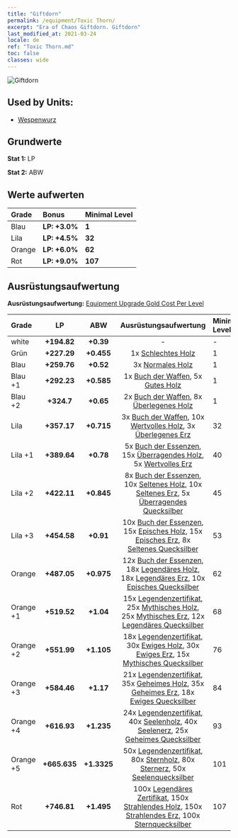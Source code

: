 ```yaml
---
title: "Giftdorn"
permalink: /equipment/Toxic Thorn/
excerpt: "Era of Chaos Giftdorn. Giftdorn"
last_modified_at: 2021-03-24
locale: de
ref: "Toxic Thorn.md"
toc: false
classes: wide
---
```


  ![Giftdorn](/images/e/e_8082.png)

## Used by Units:

* [Wespenwurz](/de/units/Waspwort/) 


## Grundwerte
 **Stat 1:** LP

 **Stat 2:** ABW

## Werte aufwerten

  |     Grade    |   Bonus | Minimal Level | 
  |:-------------|:--------|:--------------| 
  | Blau | **LP: +3.0%** | **1** | 
  | Lila | **LP: +4.5%** | **32** | 
  | Orange | **LP: +6.0%** | **62** | 
  | Rot | **LP: +9.0%** | **107** | 


## Ausrüstungsaufwertung
 **Ausrüstungsaufwertung:** [Equipment Upgrade Gold Cost Per Level](/equipment/EquipmentUpgradeCostPerLevel/) 

  |          Grade      | LP | ABW | Ausrüstungsaufwertung | Minimal Level |
  |:--------------------|:---------:|:---------:|:----------------:|:--------------|
  | white | **+194.82** | **+0.39** | - | - |
  | Grün | **+227.29** | **+0.455** | 1x [Schlechtes Holz](/de/Items/mat_1/) | 1 |
  | Blau | **+259.76** | **+0.52** | 3x [Normales Holz](/de/Items/mat_7/) | 1 |
  | Blau +1 | **+292.23** | **+0.585** | 1x [Buch der Waffen](/de/Items/mat_18/), 5x [Gutes Holz](/de/Items/mat_13/) | 1 |
  | Blau +2 | **+324.7** | **+0.65** | 2x [Buch der Waffen](/de/Items/mat_25/), 8x [Überlegenes Holz](/de/Items/mat_20/) | 1 |
  | Lila | **+357.17** | **+0.715** | 3x [Buch der Waffen](/de/Items/mat_32/), 10x [Wertvolles Holz](/de/Items/mat_27/), 3x [Überlegenes Erz](/de/Items/mat_19/) | 32 |
  | Lila +1 | **+389.64** | **+0.78** | 5x [Buch der Essenzen](/de/Items/mat_39/), 15x [Überragendes Holz](/de/Items/mat_34/), 5x [Wertvolles Erz](/de/Items/mat_26/) | 40 |
  | Lila +2 | **+422.11** | **+0.845** | 8x [Buch der Essenzen](/de/Items/mat_46/), 10x [Seltenes Holz](/de/Items/mat_41/), 10x [Seltenes Erz](/de/Items/mat_40/), 5x [Überragendes Quecksilber](/de/Items/mat_35/) | 45 |
  | Lila +3 | **+454.58** | **+0.91** | 10x [Buch der Essenzen](/de/Items/mat_53/), 15x [Episches Holz](/de/Items/mat_48/), 15x [Episches Erz](/de/Items/mat_47/), 8x [Seltenes Quecksilber](/de/Items/mat_42/) | 53 |
  | Orange | **+487.05** | **+0.975** | 12x [Buch der Essenzen](/de/Items/mat_60/), 18x [Legendäres Holz](/de/Items/mat_55/), 18x [Legendäres Erz](/de/Items/mat_54/), 10x [Episches Quecksilber](/de/Items/mat_49/) | 62 |
  | Orange +1 | **+519.52** | **+1.04** | 15x [Legendenzertifikat](/de/Items/mat_67/), 25x [Mythisches Holz](/de/Items/mat_62/), 25x [Mythisches Erz](/de/Items/mat_61/), 12x [Legendäres Quecksilber](/de/Items/mat_56/) | 68 |
  | Orange +2 | **+551.99** | **+1.105** | 18x [Legendenzertifikat](/de/Items/mat_74/), 30x [Ewiges Holz](/de/Items/mat_69/), 30x [Ewiges Erz](/de/Items/mat_68/), 15x [Mythisches Quecksilber](/de/Items/mat_63/) | 76 |
  | Orange +3 | **+584.46** | **+1.17** | 21x [Legendenzertifikat](/de/Items/mat_81/), 35x [Geheimes Holz](/de/Items/mat_76/), 35x [Geheimes Erz](/de/Items/mat_75/), 18x [Ewiges Quecksilber](/de/Items/mat_70/) | 84 |
  | Orange +4 | **+616.93** | **+1.235** | 24x [Legendenzertifikat](/de/Items/mat_88/), 40x [Seelenholz](/de/Items/mat_83/), 40x [Seelenerz](/de/Items/mat_82/), 25x [Geheimes Quecksilber](/de/Items/mat_77/) | 93 |
  | Orange +5 | **+665.635** | **+1.3325** | 50x [Legendenzertifikat](/de/Items/mat_95/), 80x [Sternholz](/de/Items/mat_90/), 80x [Sternerz](/de/Items/mat_89/), 50x [Seelenquecksilber](/de/Items/mat_84/) | 101 |
  | Rot | **+746.81** | **+1.495** | 100x [Legendäres Zertifikat](/de/Items/mat_102/), 150x [Strahlendes Holz](/de/Items/mat_97/), 150x [Strahlendes Erz](/de/Items/mat_96/), 100x [Sternquecksilber](/de/Items/mat_91/) | 107 |

